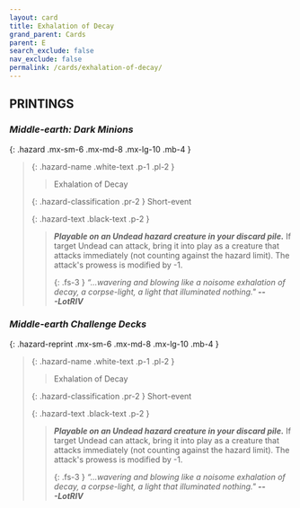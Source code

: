 ```yaml
---
layout: card
title: Exhalation of Decay
grand_parent: Cards
parent: E
search_exclude: false
nav_exclude: false
permalink: /cards/exhalation-of-decay/
---
```


## PRINTINGS


### _Middle-earth: Dark Minions_

{: .hazard .mx-sm-6 .mx-md-8 .mx-lg-10 .mb-4 }
> {: .hazard-name .white-text .p-1 .pl-2 }
> > <div class="hazard-mp"></div>
> > <div class="card-name">Exhalation of Decay</div>
>
> {: .hazard-classification .pr-2 }
> Short-event
>
> {: .hazard-text .black-text .p-2 }
> > ***Playable on an Undead hazard creature in your discard pile.*** If target Undead can attack, bring it into play as a creature that attacks immediately (not counting against the hazard limit). The attack's prowess is modified by -1. 
> > 
> > {: .fs-3 } 
> > _“...wavering and blowing like a noisome exhalation of decay, a corpse-light, a light that illuminated nothing."_ ***---&#65279;LotRIV*** 
>

### _Middle-earth Challenge Decks_

{: .hazard-reprint .mx-sm-6 .mx-md-8 .mx-lg-10 .mb-4 }
> {: .hazard-name .white-text .p-1 .pl-2 }
> > <div class="hazard-mp"></div>
> > <div class="card-name">Exhalation of Decay</div>
>
> {: .hazard-classification .pr-2 }
> Short-event
>
> {: .hazard-text .black-text .p-2 }
> > ***Playable on an Undead hazard creature in your discard pile.*** If target Undead can attack, bring it into play as a creature that attacks immediately (not counting against the hazard limit). The attack's prowess is modified by -1. 
> > 
> > {: .fs-3 } 
> > _“...wavering and blowing like a noisome exhalation of decay, a corpse-light, a light that illuminated nothing."_ ***---&#65279;LotRIV*** 
>
